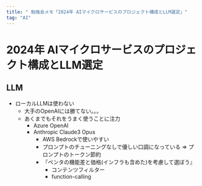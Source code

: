 ```yaml
---
title: " 勉強会メモ「2024年 AIマイクロサービスのプロジェクト構成とLLM選定」"
tag: "AI"
---
```


# 2024年 AIマイクロサービスのプロジェクト構成とLLM選定
## LLM
- ローカルLLMは使わない
  - 大手のOpenAIには勝てない。。。
  - あくまでもそれをうまく使うことに注力
    - Azure OpenAI
    - Anthropic Claude3 Opus
      - AWS Bedrockで使いやすい
      - プロンプトのチューニングなしで優しい口調になっている => プロンプトのトークン節約
      - 『ベンタの機能差と価格(インフラも含めた)を考慮して選ぼう』
        - コンテンツフィルター
        - function-calling
